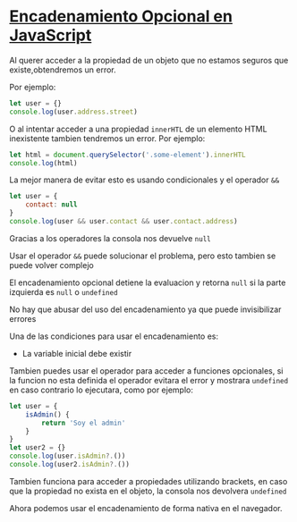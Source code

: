 # [Encadenamiento Opcional en JavaScript](https://egghead.io/lessons/javascript-encadenamiento-opcional-en-javascript)

<TimeStamp start="0:01" end="0:09">

Al querer acceder a la propiedad de un objeto que no estamos seguros que existe,obtendremos un error. 

Por ejemplo:

```jsx
let user = {}
console.log(user.address.street)
```

</TimeStamp>

<TimeStamp start="0:10" end="0:18">

O al intentar acceder a una propiedad `innerHTL` de un elemento HTML inexistente tambien tendremos un error. Por ejemplo: 

```jsx
let html = document.querySelector('.some-element').innerHTL
console.log(html)
```

</TimeStamp>

<TimeStamp start="0:19" end="0:30">

La mejor manera de evitar esto es usando condicionales y el operador `&&`

```jsx
let user = {
    contact: null 
}
console.log(user && user.contact && user.contact.address)
```

Gracias a los operadores la consola nos devuelve `null`

</TimeStamp>

<TimeStamp start="0:34" end="0:39"> 

Usar el operador `&&` puede solucionar el problema, pero esto tambien se puede volver complejo 

</TimeStamp>

<TimeStamp start="0:42" end="0:48"> 

El encadenamiento opcional detiene la evaluacion y retorna `null` si la parte izquierda es `null` o `undefined` 

</TimeStamp>

<TimeStamp start="0:49" end="0:55"> 

No hay que abusar del uso del encadenamiento ya que puede invisibilizar errores 

</TimeStamp>

<TimeStamp start="1:13" end="0:18"> 

Una de las condiciones para usar el encadenamiento es:

- La variable inicial debe existir 
  
</TimeStamp>


<TimeStamp start="1:21" end="1:30"> 

Tambien puedes usar el operador para acceder a funciones opcionales, si la funcion no esta definida el operador evitara el error y mostrara `undefined` en caso contrario lo ejecutara, como por ejemplo:

```jsx
let user = {
    isAdmin() {
        return 'Soy el admin'
    }
}
let user2 = {}
console.log(user.isAdmin?.())
console.log(user2.isAdmin?.())
```

</TimeStamp>

<TimeStamp start="1:33" end="1:40"> 

Tambien funciona para acceder a propiedades utilizando brackets, en caso que la propiedad no exista en el objeto, la consola nos devolvera `undefined`

  
</TimeStamp>

<TimeStamp start="1:45" end="0:50"> 

Ahora podemos usar el encadenamiento de forma nativa en el navegador.
  
</TimeStamp>